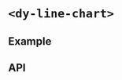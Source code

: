 # `<dy-line-chart>`

## Example

<gbp-example
  name="dy-line-chart"
  props='{"style": "width: 100%;", "series": ["Series 1", "Series 2", "Series 3"], "sequences": [{"label": "Label", "values": [100, 190, 60] }, {"label": "Label2", "values": [130, 120, 160] }] }'
  src="https://jspm.dev/duoyun-ui/elements/line-chart"></gbp-example>

## API

<gbp-api src="/src/elements/line-chart.ts"></gbp-api>
